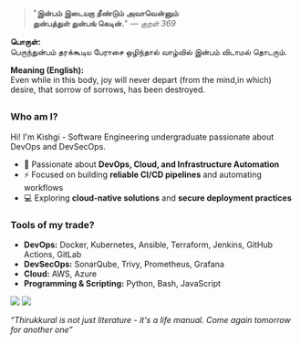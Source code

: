 <div align="left">

> "**இன்பம் இடையறா தீண்டும் அவாவென்னும்**  
> **துன்பத்துள் துன்பங் கெடின்.**" — *குறள் 369*

</div>

**பொருள்:**  
பெருந்துன்பம் தரக்கூடிய பேராசை ஒழிந்தால் வாழ்வில் இன்பம் விடாமல் தொடரும்.

**Meaning (English):**  
Even while in this body, joy will never depart (from the mind,in which) desire, that sorrow of sorrows, has been destroyed.


## 
### Who am I?
Hi! I'm Kishgi - Software Engineering undergraduate passionate about DevOps and DevSecOps.  
- 🔧 Passionate about **DevOps, Cloud, and Infrastructure Automation**  
- ⚡ Focused on building **reliable CI/CD pipelines** and automating workflows   
- 💻 Exploring **cloud-native solutions** and **secure deployment practices** 

### Tools of my trade?
- **DevOps:** Docker, Kubernetes, Ansible, Terraform, Jenkins, GitHub Actions, GitLab 
- **DevSecOps:** SonarQube, Trivy, Prometheus, Grafana 
- **Cloud:** AWS, Azure
- **Programming & Scripting:** Python, Bash, JavaScript  


[![](https://img.shields.io/badge/linkedin-0a66c2)](http://linkedin.com/in/kishgi) [![](https://img.shields.io/badge/portfolio-8A2BE2)](http://kishgi.vercel.app)

</pre>

*“Thirukkural is not just literature - it's a life manual. Come again tomorrow for another one”*
